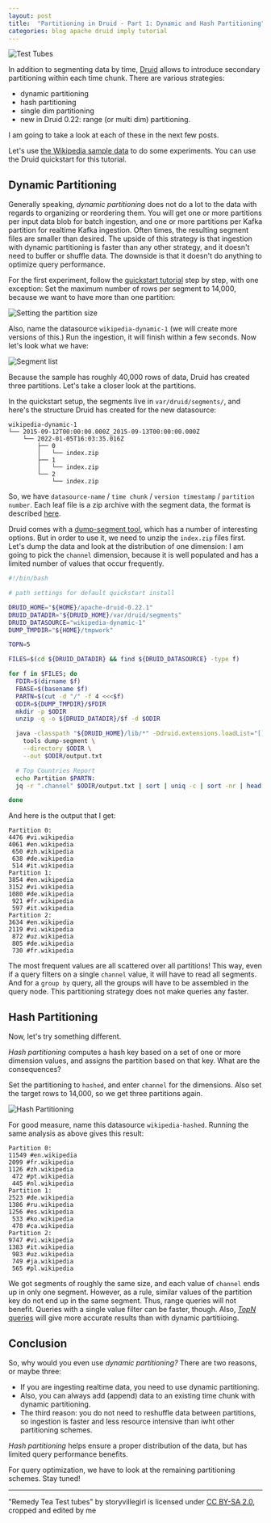 ```yaml
---
layout: post
title:  "Partitioning in Druid - Part 1: Dynamic and Hash Partitioning"
categories: blog apache druid imply tutorial
---
```

![Test Tubes](/assets/2022-01-06-0-test-tubes.jpg)

In addition to segmenting data by time, [Druid](https://druid.apache.org) allows to introduce secondary partitioning within each time chunk. There are various strategies:
- dynamic partitioning
- hash partitioning
- single dim partitioning
- new in Druid 0.22: range (or multi dim) partitioning.

I am going to take a look at each of these in the next few posts.

Let's use [the Wikipedia sample data](https://druid.apache.org/docs/latest/tutorials/index.html#step-4-load-data) to do some experiments. You can use the Druid quickstart for this tutorial.

## Dynamic Partitioning

Generally speaking, _dynamic partitioning_ does not do a lot to the data with regards to organizing or reordering them. You will get one or more partitions per input data blob for batch ingestion, and one or more partitions per Kafka partition for realtime Kafka ingestion. Often times, the resulting segment files are smaller than desired. The upside of this strategy is that ingestion with dynamic partitioning is faster than any other strategy, and it doesn't need to buffer or shuffle data. The downside is that it doesn't do anything to optimize query performance.

For the first experiment, follow the [quickstart tutorial](https://druid.apache.org/docs/latest/tutorials/index.html) step by step, with one exception: Set the maximum number of rows per segment to 14,000, because we want to have more than one partition:

![Setting the partition size](/assets/2022-01-06-1-rows-per-segment.jpg)

Also, name the datasource `wikipedia-dynamic-1` (we will create more versions of this.) Run the ingestion, it will finish within a few seconds. Now let's look what we have:

![Segment list](/assets/2022-01-06-2-num-segments.jpg)

Because the sample has roughly 40,000 rows of data, Druid has created three partitions. Let's take a closer look at the partitions. 

In the quickstart setup, the segments live in `var/druid/segments/`, and here's the structure Druid has created for the new datasource:
```
wikipedia-dynamic-1
└── 2015-09-12T00:00:00.000Z_2015-09-13T00:00:00.000Z
    └── 2022-01-05T16:03:35.016Z
        ├── 0
        │   └── index.zip
        ├── 1
        │   └── index.zip
        └── 2
            └── index.zip
```

So, we have `datasource-name` / `time chunk` / `version timestamp` / `partition number`. Each leaf file is a zip archive with the segment data, the format is described [here](https://druid.apache.org/docs/latest/design/segments.html#segment-components).

Druid comes with a [dump-segment tool](https://druid.apache.org/docs/latest/operations/dump-segment.html), which has a number of interesting options. But in order to use it, we need to unzip the `index.zip` files first. Let's dump the data and look at the distribution of one dimension: I am going to pick the `channel` dimension, because it is well populated and has a limited number of values that occur frequently.

```bash
#!/bin/bash

# path settings for default quickstart install

DRUID_HOME="${HOME}/apache-druid-0.22.1"
DRUID_DATADIR="${DRUID_HOME}/var/druid/segments"
DRUID_DATASOURCE="wikipedia-dynamic-1"
DUMP_TMPDIR="${HOME}/tmpwork"

TOPN=5

FILES=$(cd ${DRUID_DATADIR} && find ${DRUID_DATASOURCE} -type f)

for f in $FILES; do
  FDIR=$(dirname $f)
  FBASE=$(basename $f)
  PARTN=$(cut -d "/" -f 4 <<<$f)
  ODIR=${DUMP_TMPDIR}/$FDIR
  mkdir -p $ODIR
  unzip -q -o ${DRUID_DATADIR}/$f -d $ODIR

  java -classpath "${DRUID_HOME}/lib/*" -Ddruid.extensions.loadList="[]" org.apache.druid.cli.Main \
    tools dump-segment \
    --directory $ODIR \
    --out $ODIR/output.txt

  # Top Countries Report
  echo Partition $PARTN:
  jq -r ".channel" $ODIR/output.txt | sort | uniq -c | sort -nr | head -$TOPN

done
```

And here is the output that I get:
```
Partition 0:
4476 #vi.wikipedia
4061 #en.wikipedia
 650 #zh.wikipedia
 638 #de.wikipedia
 514 #it.wikipedia
Partition 1:
3854 #en.wikipedia
3152 #vi.wikipedia
1080 #de.wikipedia
 921 #fr.wikipedia
 597 #it.wikipedia
Partition 2:
3634 #en.wikipedia
2119 #vi.wikipedia
 872 #uz.wikipedia
 805 #de.wikipedia
 730 #fr.wikipedia
```

The most frequent values are all scattered over all partitions! This way, even if a query filters on a single `channel` value, it will have to read all segments. And for a `group by` query, all the groups will have to be assembled in the query node. This partitioning strategy does not make queries any faster.

## Hash Partitioning

Now, let's try something different. 

_Hash partitioning_ computes a hash key based on a set of one or more dimension values, and assigns the partition based on that key. What are the consequences?

Set the partitioning to `hashed`, and enter `channel` for the dimensions. Also set the target rows to 14,000, so we get three partitions again.

![Hash Partitioning](/assets/2022-01-06-3-hash.jpg)

For good measure, name this datasource `wikipedia-hashed`. Running the same analysis as above gives this result:
```
Partition 0:
11549 #en.wikipedia
2099 #fr.wikipedia
1126 #zh.wikipedia
 472 #pt.wikipedia
 445 #nl.wikipedia
Partition 1:
2523 #de.wikipedia
1386 #ru.wikipedia
1256 #es.wikipedia
 533 #ko.wikipedia
 478 #ca.wikipedia
Partition 2:
9747 #vi.wikipedia
1383 #it.wikipedia
 983 #uz.wikipedia
 749 #ja.wikipedia
 565 #pl.wikipedia
```
We got segments of roughly the same size, and each value of `channel` ends up in only one segment. However, as a rule, similar values of the partition key do not end up in the same segment. Thus, range queries will not benefit. Queries with a single value filter can be faster, though. Also, [_TopN_ queries](https://druid.apache.org/docs/latest/querying/topnquery.html) will give more accurate results than with dynamic partitiioing.

## Conclusion

So, why would you even use _dynamic partitioning?_ There are two reasons, or maybe three:
- If you are ingesting realtime data, you need to use dynamic partitioning.
- Also, you can always add (append) data to an existing time chunk with dynamic partitioning.
- The third reason: you do not need to reshuffle data between partitions, so ingestion is faster and less resource intensive than iwht other partitioning schemes.

_Hash partitioning_ helps ensure a proper distribution of the data, but has limited query performance benefits.

For query optimization, we have to look at the remaining partitioning schemes. Stay tuned!

---

"Remedy Tea Test tubes" by storyvillegirl is licensed under [CC BY-SA 2.0](https://creativecommons.org/licenses/by-sa/2.0/?ref=openverse&atype=rich), cropped and edited by me

